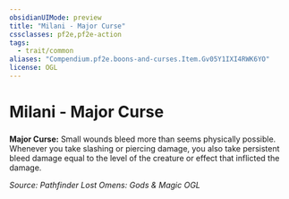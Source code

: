 ```yaml
---
obsidianUIMode: preview
title: "Milani - Major Curse"
cssclasses: pf2e,pf2e-action
tags:
  - trait/common
aliases: "Compendium.pf2e.boons-and-curses.Item.Gv05Y1IXI4RWK6YO"
license: OGL
---
```

# Milani - Major Curse

### 






**Major Curse:** Small wounds bleed more than seems physically possible. Whenever you take slashing or piercing damage, you also take persistent bleed damage equal to the level of the creature or effect that inflicted the damage.

*Source: Pathfinder Lost Omens: Gods & Magic*
*OGL*